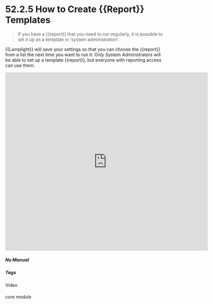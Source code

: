 # 52.2.5 How to Create {{Report}} Templates

> If you have a {{report}} that you need to run regularly, it is possible to set it up as a template in 'system administration'. 

{{Lamplight}} will save your settings so that you can choose the {{report}} from a list the next time you want to run it. Only System Administrators will be able to set up a template {{report}}, but everyone with reporting access can use them.

<iframe title="How to Create {{Report}} Templates" width="640" height="564" src="https://player.vimeo.com/video/289258912" data-video-display="home" frameborder="0" allowFullScreen mozallowfullscreen webkitAllowFullScreen></iframe>


##### No Manual

##### Tags
Video

###### core module
